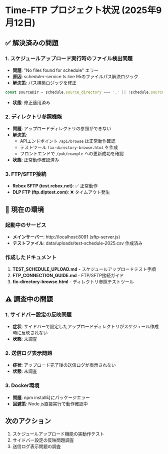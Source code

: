 # Time-FTP プロジェクト状況 (2025年9月12日)

## ✅ 解決済みの問題

### 1. スケジュールアップロード実行時のファイル検出問題
- **問題**: "No files found for schedule" エラー
- **原因**: scheduler-service.ts line 95のファイルパス解決ロジック
- **解決策**: パス構築ロジックを修正
```typescript
const sourceDir = schedule.source_directory === '.' || !schedule.source_directory ? baseDir : path.join(baseDir, schedule.source_directory);
```
- **状態**: 修正適用済み

### 2. ディレクトリ参照機能
- **問題**: アップロードディレクトリの参照ができない
- **解決策**: 
  - APIエンドポイント `/api/browse` は正常動作確認
  - テストツール `fix-directory-browse.html` を作成
  - フロントエンドで `/pub/example` への更新成功を確認
- **状態**: 正常動作確認済み

### 3. FTP/SFTP接続
- **Rebex SFTP (test.rebex.net)**: ✅ 正常動作
- **DLP FTP (ftp.dlptest.com)**: ❌ タイムアウト発生

## 🔧 現在の環境

### 起動中のサービス
- **メインサーバー**: http://localhost:8091 (sftp-server.js)
- **テストファイル**: data/uploads/test-schedule-2025.csv 作成済み

### 作成したドキュメント
1. **TEST_SCHEDULE_UPLOAD.md** - スケジュールアップロードテスト手順
2. **FTP_CONNECTION_GUIDE.md** - FTP/SFTP接続ガイド
3. **fix-directory-browse.html** - ディレクトリ参照テストツール

## ⚠️ 調査中の問題

### 1. サイドバー設定の反映問題
- **症状**: サイドバーで設定したアップロードディレクトリがスケジュール作成時に反映されない
- **状態**: 未調査

### 2. 送信ログ表示問題
- **症状**: アップロード完了後の送信ログが表示されない
- **状態**: 未調査

### 3. Docker環境
- **問題**: npm install時にパッケージエラー
- **回避策**: Node.js直接実行で動作確認中

## 次のアクション
1. スケジュールアップロード機能の実動作テスト
2. サイドバー設定の反映問題調査
3. 送信ログ表示問題の調査
